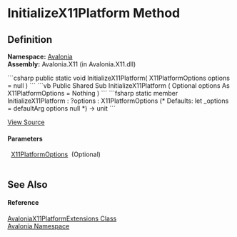 # InitializeX11Platform Method




## Definition
**Namespace:** <a href="N_Avalonia">Avalonia</a>  
**Assembly:** Avalonia.X11 (in Avalonia.X11.dll)

<Tabs groupId="api-code-preview">
<TabItem value="csharp" label="C#">
```csharp
public static void InitializeX11Platform(
	X11PlatformOptions options = null
)
```
</TabItem>
<TabItem value="vb" label="VB">
```vb
Public Shared Sub InitializeX11Platform ( 
	Optional options As X11PlatformOptions = Nothing
)
```
</TabItem>
<TabItem value="fsharp" label="F#">
```fsharp
static member InitializeX11Platform : 
        ?options : X11PlatformOptions 
(* Defaults:
        let _options = defaultArg options null
*)
-> unit 
```
</TabItem>
</Tabs>



<a href="https://github.com/AvaloniaUI/Avalonia/tree/master/src/Avalonia.X11/X11Platform.cs#L416" title="View the source code">View Source</a>



#### Parameters
<dl><dt>  <a href="T_Avalonia_X11PlatformOptions">X11PlatformOptions</a>  (Optional)</dt><dd> </dd></dl>

## See Also


#### Reference
<a href="T_Avalonia_AvaloniaX11PlatformExtensions">AvaloniaX11PlatformExtensions Class</a>  
<a href="N_Avalonia">Avalonia Namespace</a>  

